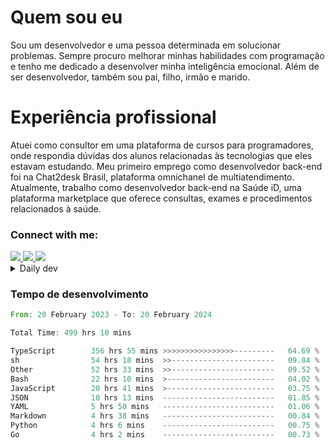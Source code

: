 # Quem sou eu
Sou um desenvolvedor e uma pessoa determinada em solucionar problemas. Sempre procuro melhorar minhas habilidades com programação e tenho me dedicado a desenvolver minha inteligência emocional. Além de ser desenvolvedor, também sou pai, filho, irmão e marido.

# Experiência profissional
Atuei como consultor em uma plataforma de cursos para programadores, onde respondia dúvidas dos alunos relacionadas às tecnologias que eles estavam estudando.
Meu primeiro emprego como desenvolvedor back-end foi na Chat2desk Brasil, plataforma omnichanel de multiatendimento.
Atualmente, trabalho como desenvolvedor back-end na Saúde iD, uma plataforma marketplace que oferece consultas, exames e procedimentos relacionados à saúde.

### Connect with me:
<a href="https://www.linkedin.com/in/theusmoreira" target="_blank" >
<img src="https://img.shields.io/badge/linkedin-%230077B5.svg?&style=for-the-badge&logo=linkedin&logoColor=white ">
</a>
<a href="https://www.instagram.com/matheus.s.moreira/" target="_blank">
<img src="https://img.shields.io/badge/instagram-%23E4405F.svg?&style=for-the-badge&logo=instagram&logoColor=white">
</a>
<a href="mailto:matheussm301@gmail.com"  target="_blank">
<img src="https://img.shields.io/badge/gmail-%23E4405F.svg?&style=for-the-badge&logo=gmail&logoColor=white">
</a>


<details>
  <summary>Daily dev </summary>
<p>
  <a href="https://app.daily.dev/matheussantos"><img src="https://github.com/matheus-santos-moreira/matheus-santos-moreira/blob/master/devcard.svg" width="200" alt="Matheus Santos's Dev Card"/></a>
 </p>
</details>

<h3>Tempo de desenvolvimento</h3>

<!--START_SECTION:waka-->

```rust
From: 20 February 2023 - To: 20 February 2024

Total Time: 499 hrs 10 mins

TypeScript        356 hrs 55 mins >>>>>>>>>>>>>>>>---------   64.69 %
sh                54 hrs 18 mins  >>-----------------------   09.84 %
Other             52 hrs 33 mins  >>-----------------------   09.52 %
Bash              22 hrs 10 mins  >------------------------   04.02 %
JavaScript        20 hrs 41 mins  >------------------------   03.75 %
JSON              10 hrs 13 mins  -------------------------   01.85 %
YAML              5 hrs 50 mins   -------------------------   01.06 %
Markdown          4 hrs 38 mins   -------------------------   00.84 %
Python            4 hrs 6 mins    -------------------------   00.75 %
Go                4 hrs 2 mins    -------------------------   00.73 %
```

<!--END_SECTION:waka-->
